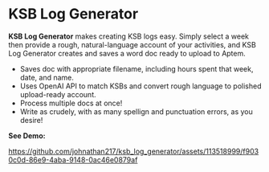 # KSB Log Generator

**KSB Log Generator** makes creating KSB logs easy. Simply select a week then provide a rough, natural-language account of your activities, and KSB Log Generator creates and saves a word doc ready to upload to Aptem.
- Saves doc with appropriate filename, including hours spent that week, date, and name.
- Uses OpenAI API to match KSBs and convert rough language to polished upload-ready account.
- Process multiple docs at once!
- Write as crudely, with as many spellign and punctuation errors, as you desire!

**See Demo:**




https://github.com/johnathan217/ksb_log_generator/assets/113518999/f9030c0d-86e9-4aba-9148-0ac46e0879af

